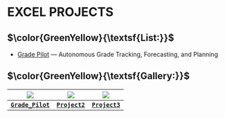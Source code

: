 # EXCEL PROJECTS
## **$\color{GreenYellow}{\textsf{List:}}$**
- [Grade Pilot](https://github.com/Kyros0718/Excel_Projects/tree/main/Grade_Pilot) — Autonomous Grade Tracking, Forecasting, and Planning

## **$\color{GreenYellow}{\textsf{Gallery:}}$**
|<img src=https://github.com/Kyros0718/Excel_Projects/blob/main/Projects_Image_Folder%20/Grade_Pilot_Images/Grade%20Pilot%20Representation.png>|<img src=https://github.com/Kyros0718/Excel_Projects/blob/main/Projects_Image_Folder%20/Grade_Pilot_Images/Grade%20Pilot%20Representation.png>|<img src=https://github.com/Kyros0718/Excel_Projects/blob/main/Projects_Image_Folder%20/Grade_Pilot_Images/Grade%20Pilot%20Representation.png>|
|:---:|:---:|:---:|
|[**`Grade_Pilot`**](https://github.com/Kyros0718/Excel_Projects/tree/main/Grade_Pilot)|[**`Project2`**]()|[**`Project3`**]()|||
